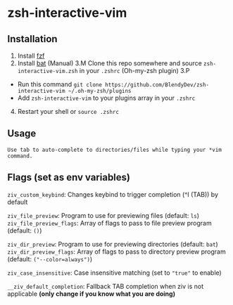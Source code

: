 # zsh-interactive-vim

## Installation

1. Install [fzf](https://github.com/junegunn/fzf)
2. Install [bat](https://github.com/sharkdp/bat)
(Manual)
3.M Clone this repo somewhere and source `zsh-interactive-vim.zsh` in your `.zshrc`
(Oh-my-zsh plugin)
3.P
- Run this command
`git clone https://github.com/BlendyDev/zsh-interactive-vim ~/.oh-my-zsh/plugins`
- Add `zsh-interactive-vim` to your plugins array in your `.zshrc`
4. Restart your shell or `source .zshrc`

## Usage

    Use tab to auto-complete to directories/files while typing your *vim command.

## Flags (set as env variables)
   
   `ziv_custom_keybind`: Changes keybind to trigger completion (^I (TAB)) by default 

   `ziv_file_preview`: Program to use for previewing files (default: `ls`)
   `ziv_file_preview_flags`: Array of flags to pass to file preview program (default: `()`)

   `ziv_dir_preview`: Program to use for previewing directories (default: `bat`)
   `ziv_dir_preview_flags`: Array of flags to pass to directory preview program (default: `("--color=always")`)

   `ziv_case_insensitive`: Case insensitive matching (set to `"true"` to enable)

   `__ziv_default_completion`: Fallback TAB completion when ziv is not applicable **(only change if you know what you are doing)**

